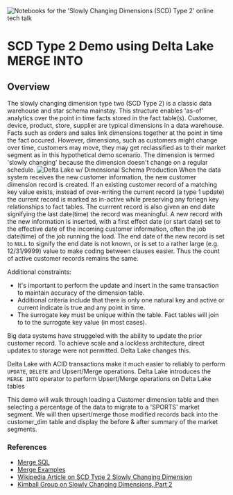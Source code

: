 ![Notebooks for the 'Slowly Changing Dimensions (SCD) Type 2' online tech talk](https://www.youtube.com/watch?v=HZWwZG07hzQ)

# SCD Type 2 Demo using Delta Lake MERGE INTO

## Overview

The slowly changing dimension type two (SCD Type 2) is a classic data warehouse and star schema mainstay. This structure enables 'as-of' analytics over the point in time facts stored in the fact table(s). Customer, device, product, store, supplier are typical dimensions in a data warehouse. Facts such as orders and sales link dimensions together at the point in time the fact occured. However, dimensions, such as customers might change over time, customers may move, they may get reclassified as to their market segment as in this hypothetical demo scenario. The dimension is termed 'slowly changing' because the dimension doesn't change on a regular schedule.
![Delta Lake w/ Dimensional Schema Production](https://databricks-knowledge-repo-images.s3.us-east-2.amazonaws.com/DeltaLake/deltalake-dimensional-modeling.png)
When the data system receives the new customer information, the new customer dimension record is created. If an existing customer record of a matching key value exists, instead of over-writing the current record (a type 1 update) the current record is marked as in-active while preserving any foriegn key relationships to fact tables. The currrent record is also given an end date signifying the last date(time) the record was meaningful. A new record with the new information is inserted, with a first effect date (or start date) set to the effective date of the incoming customer information, often the job date(time) of the job running the load. The end date of the new record is set to `NULL` to signify the end date is not known, or is set to a rather large (e.g. 12/31/9999) value to make coding between clauses easier.   Thus the count of active customer records remains the same. 

Additional constraints:
* It's important to perform the update and insert in the same transaction to maintain accuracy of the dimension table.
* Additional criteria include that there is only one natural key and active or current indicate is true and any point in time.
* The surrogate key must be unique within the table. Fact tables will join to to the surrogate key value (in most cases).

Big data systems have struggeled with the ability to update the prior customer record. To achieve scale and a lockless architecture, direct updates to storage were not permitted. Delta Lake changes this.

Delta Lake with ACID transactions make it much easier to reliably to perform `UPDATE`, `DELETE` and Upsert/Merge operations. Delta Lake introduces the `MERGE INTO` operator to perform Upsert/Merge operations on Delta Lake tables

This demo will walk through loading a Customer dimension table and then selecting a percentage of the data to migrate to a 'SPORTS' market segment. We will then upsert/merge those modified records back into the customer_dim table and display the before & after summary of the market segments.

### References
* [Merge SQL](https://docs.databricks.com/spark/latest/spark-sql/language-manual/merge-into.html)
* [Merge Examples](https://docs.databricks.com/delta/delta-update.html#merge-examples)
* [Wikipedia Article on SCD Type 2 Slowly Changing Dimension](https://en.wikipedia.org/w/index.php?title=Slowly_changing_dimension)
* [Kimball Group on Slowly Changing Dimensions, Part 2](https://www.kimballgroup.com/2008/09/slowly-changing-dimensions-part-2/)
